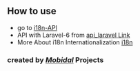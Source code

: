## How to use 

- go to [i18n-API](https://AissamYekhlef.github.io/i18_API)
- API with Laravel-6 from [api_laravel Link](https://github.com/AissamYekhlef/api_laravel) 
- More About i18n Internationalization [i18n](https://github.com/softvenue/i18n)


### created by **_[Mobidal](mobidal.com)_** Projects